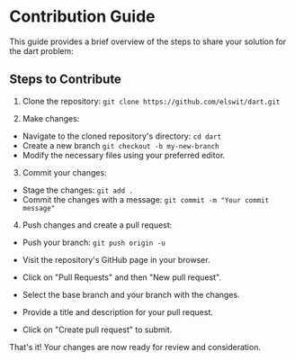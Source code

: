 # Contribution Guide

This guide provides a brief overview of the steps to share your solution for the dart problem:

## Steps to Contribute

1. Clone the repository: `git clone https://github.com/elswit/dart.git `


2. Make changes:
- Navigate to the cloned repository's directory: `cd dart`
- Create a new branch `git checkout -b my-new-branch`
- Modify the necessary files using your preferred editor.

3. Commit your changes:
- Stage the changes: `git add .`
- Commit the changes with a message: `git commit -m "Your commit message"`

4. Push changes and create a pull request:
- Push your branch: `git push origin -u`

- Visit the repository's GitHub page in your browser.
- Click on "Pull Requests" and then "New pull request".
- Select the base branch and your branch with the changes.
- Provide a title and description for your pull request.
- Click on "Create pull request" to submit.

That's it! Your changes are now ready for review and consideration.


